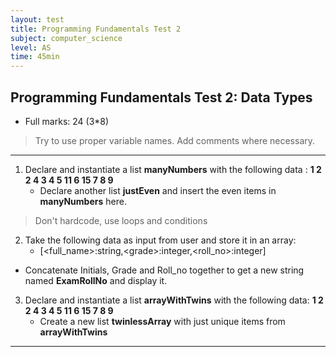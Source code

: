 ```yaml
---
layout: test
title: Programming Fundamentals Test 2
subject: computer_science
level: AS
time: 45min
---
```


## Programming Fundamentals Test 2: Data Types

- Full marks: 24 (3*8)

> Try to use proper variable names. Add comments where necessary.

---

1) Declare and instantiate a list **manyNumbers** with the following data : **1 2 2 4 3 4 5 11 6 15 7 8 9**
    - Declare another list **justEven** and insert the even items in **manyNumbers** here.
> Don't hardcode, use loops and conditions

2) Take the following data as input from user and store it in an array:
    - [\<full_name>:string,\<grade>:integer,\<roll_no>:integer]
- Concatenate Initials, Grade and Roll_no together to get a new string named **ExamRollNo** and display it.

3) Declare and instantiate a list **arrayWithTwins** with the following data: **1 2 2 4 3 4 5 11 6 15 7 8 9**
    - Create a new list **twinlessArray** with just unique items from **arrayWithTwins**

---